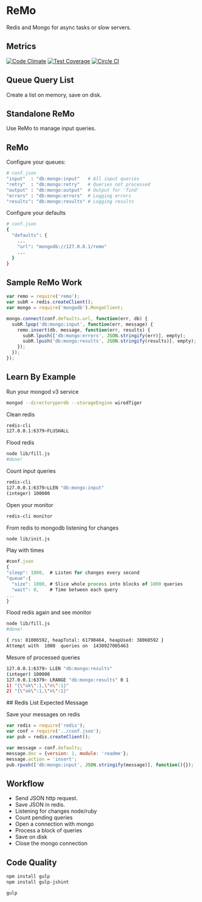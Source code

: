 # ReMo
Redis and Mongo for async tasks or slow servers.

## Metrics
[![Code Climate](https://codeclimate.com/github/MoNoApps/remo/badges/gpa.svg)](https://codeclimate.com/github/MoNoApps/remo)
[![Test Coverage](https://codeclimate.com/github/MoNoApps/remo/badges/coverage.svg)](https://codeclimate.com/github/MoNoApps/remo)
[![Circle CI](https://circleci.com/gh/MoNoApps/remo.svg?style=svg)](https://circleci.com/gh/monoapps/remo)

## Queue Query List
Create a list on memory, save on disk.

## Standalone ReMo
Use ReMo to manage input queries.

## ReMo
Configure your queues:
````sh
# conf.json
"input"  : "db:mongo:input"   # All input queries
"retry"  : "db:mongo:retry"   # Queries not processed
"output" : "db:mongo:output"  # Output for 'find'
"errors" : "db:mongo:errors"  # Logging errors
"results": "db:mongo:results" # Logging results
````

Configure your defaults
````sh
# conf.json
{
  "defaults": {
    ...
    "url": "mongodb://127.0.0.1/remo"
    ...
  }
}
````
## Sample ReMo Work

````js
var remo = require('remo');
var subR = redis.createClient();
var mongo = require('mongodb').MongoClient;

mongo.connect(conf.defaults.url, function(err, db) {
  subR.lpop('db:mongo:input', function(err, message) {
    remo.insert(db, message, function(err, results) {
      subR.lpush(['db:mongo:errors', JSON.stringify(err)], empty);
      subR.lpush('db:mongo:results', JSON.stringify(results)], empty);
    });
  });
});

````

## Learn By Example
Run your mongod v3 service
````sh
mongod --directoryperdb --storageEngine wiredTiger
````

Clean redis
````sh
redis-cli
127.0.0.1:6379>FLUSHALL
````

Flood redis
````sh
node lib/fill.js
#done!
````

Count input queries
````sh
redis-cli
127.0.0.1:6379>LLEN "db:mongo:input"
(integer) 100000
````

Open your monitor
````sh
redis-cli monitor
````

From redis to mongodb listening for changes
````sh
node lib/init.js
````

Play with times
````js
#conf.json
{
"sleep": 1000,  # Listen for changes every second
"queue":{
  "size": 1000, # Slice whole process into blocks of 1000 queries
  "wait": 0,    # Time between each query
...
}
````

Flood redis again and see monitor
````sh
node lib/fill.js
#done!
````
````sh
{ rss: 81006592, heapTotal: 61790464, heapUsed: 38060592 }
Attempt with  1000  queries on  1430927005463
````
Mesure of processed queries
````sh
127.0.0.1:6379> LLEN "db:mongo:results"
(integer) 100000
127.0.0.1:6379> LRANGE "db:mongo:results" 0 1
1) "{\"ok\":1,\"n\":1}"
2) "{\"ok\":1,\"n\":1}"
````

## Redis List Expected Message

Save your messages on redis
````js
var redis = require('redis');
var conf = require('../conf.json');
var pub = redis.createClient();

var message = conf.defaults;
message.doc = {version: 1, module: 'readme'};
message.action = 'insert';
pub.rpush(['db:mongo:input', JSON.stringify(message)], function(){});
````

## Workflow
* Send JSON http request.
* Save JSON in redis.
* Listening for changes node/ruby
* Count pending queries
* Open a connection with mongo
* Process a block of queries
* Save on disk
* Close the mongo connection

## Code Quality
````sh
npm install gulp
npm install gulp-jshint

gulp
````
